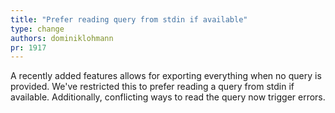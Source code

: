 ```yaml
---
title: "Prefer reading query from stdin if available"
type: change
authors: dominiklohmann
pr: 1917
---
```


A recently added features allows for exporting everything when no query is
provided. We've restricted this to prefer reading a query from stdin if
available. Additionally, conflicting ways to read the query now trigger errors.
